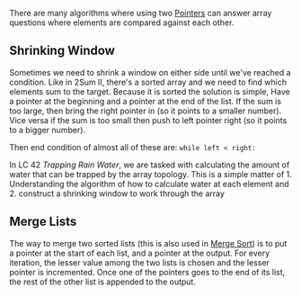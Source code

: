 
There are many algorithms where using two [Pointers](../../Software%20Engineering/C/Pointers.md) can answer array questions where elements are compared against each other.


## Shrinking Window

Sometimes we need to shrink a window on either side until we've reached a condition. Like in 2Sum II, there's a sorted array and we need to find which elements sum to the target. Because it is sorted the solution is simple, Have a pointer at the beginning and a pointer at the end of the list. If the sum is too large, then bring the right pointer in (so it points to a smaller number). Vice versa if the sum is too small then push to left pointer right (so it points to a bigger number).

Then end condition of almost all of these are:  `while left < right:`

In LC 42 *Trapping Rain Water*, we are tasked with calculating the amount of water that can be trapped by the array topology. This is a simple matter of 1. Understanding the algorithm of how to calculate water at each element and 2. construct a shrinking window to work through the array


## Merge Lists

The way to merge two sorted lists (this is also used in [Merge Sort](../Algorithms/Merge%20Sort.md)) is to put a pointer at the start of each list, and a pointer at the output. For every iteration, the lesser value among the two lists is chosen and the lesser pointer is incremented. Once one of the pointers goes to the end of its list, the rest of the other list is appended to the output.